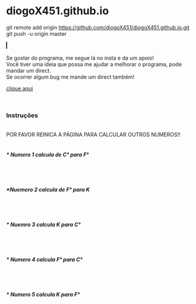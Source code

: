 # diogoX451.github.io
 git remote add origin https://github.com/diogoX451/diogoX451.github.io.git
 git push -u origin master

<meta charset="utf-8">



 <title>TRANSFORMAÇÃO DE TEMPERATURA</title>
 <canvas width="600" height="400" 
 style="border: 1px solid black;">
 	

 </canvas>
 <br>
 <br>
   Se gostar do programa, me segue lá no insta e da um apoio!
    <br>
      Você tiver uma ideia que possa me ajudar a melhorar o programa, pode mandar um direct.
       <br>
         Se ocorrer algum bug me mande um direct também!
       <p><a href="https://www.instagram.com/xs.dioguinho/?hl=es"> clique aqui</a></p>
  <br>
   

 <h3>Instruções</h3>


   <br>
     POR FAVOR REINICA A PÁGINA PARA CALCULAR OUTROS NUMEROS!!
     <br>
      <br>
      <h5> * Numero 1 calcula de C° para F°</h5>
        <br>
         <br>
         <h5>*Nuemero 2 calcula de F° para K</h5>
          <br>
           <br>
          <h5>* Nuemro 3 calcula K para C°</h5>
             <br>
              <br>
          <h5> * Numero 4 calcula F° para C°</h5>
                <br>
                 <br>
            <h5>* Numero 5 calcula K para F° </h5>       


<script>
	 alert("Seja Bem-vindo, esse programa e simples, com tempo vai ter melhorias. A ordem para calcular as transformações de temperaturas são! 1 de C° para F°, 2 F° para K, 3 K para C°, 4 F° para C°, 5 K para F° ");
	// Parte do canvas 
	var canvas = document.querySelector('canvas');
	 var brush = canvas.getContext('2d')
    
    //TITULO
     brush.font ='29px arial';
     brush.fillStyle="black"
     brush.fillText("BEM-VINDO :)", 200, 40);

    //INFORMAÇÕES

    brush.font = '15px time news roman';
    brush.fillStyle = "green";
    brush.fillText("Esse software e uma base, para ajudar você!!", 10, 100);

    brush.font = '15px time news roman';
    brush.fillStyle = "graw";
    brush.fillText("Direitos: @xs.dioguinho", 400, 390);


    

	// FIM DO CANVAS E INICIO DO PROGRAMA   
	var c = prompt("Qual unidade você deseja calcular?");
     //1 para calcular C° para F°
     // 2 para calacular F° para K
     // 3 para calcular K para C°
     


	function salt(){

		document.write('<br><br>');

	}

	function frase (x){

		document.write(x);
		 salt();
	}

    function celcius(){

       var C = parseInt(prompt(" Qual valor em Celcius?"));
		var calculo = ((C * 9) /5) + 32;
		  brush.font = "15px time news roman";
		   brush.fillStyle = "red"
		    brush.fillText ("Transformação de C° para F° é " + calculo, 20, 150);

    }
 
     

     if(c == 1){

     	celcius();

     }

    function Fahrenheit() {
      

    	var f  = parseInt(prompt('Qual valor em Fahrenheit?'));
         var calculo = ((f - 32) * 5)/9 + 273;
          brush.font ="15x time news roman"
           brush.fillStyle = "blue";
            brush.fillText(" Transformação de F° para K é " + calculo, 20, 150 );
    	// body...
    }
     
     if(c == 2){

     	Fahrenheit();
     } 
     
    function kelvin (){

    	var k1 = parseInt(prompt(" Qual valor em kelvin?"));
    	var string1 = '273,15';
    	 var numero1 = parseFloat(string1.replace (',', '.'));

    	 
    	  brush.font ="15x time news roman"
    	   brush.fillStyle = "purple"
    	    brush.fillText(" Transformação de K para C° é " + (k1 - numero1).toFixed(2), 20, 150);


    }

    if(c == 3){

    	kelvin();
    }

    function inverso1 (){

    	var f1 = parseInt(prompt("Qual valor de Fahrenheit?"));
    	 var calculo = ((f1 - 32) * 5) /9;
    	  brush.font ="15x time news roman"
           brush.fillStyle = "orange";
            brush.fillText(" Transformação de F° para C° é " + calculo, 20, 150 );

    }

    if (c == 4) {

    	inverso1();
    }
		    
    function inverso2 (){

    	var k2 = parseInt(prompt(" Qual valor em kelvin?"));
    	 var string2 = "273,15";
    	  var numero2 = parseFloat(string2.replace(',', '.'));

    	  brush.font ="15x time news roman"
           brush.fillStyle = "brow";
            brush.fillText(" Transformação de K para F° é " + ((((k2 - numero2) * 9) / 5) + 32).toFixed(2) , 20, 150 );

    }	
	
	if(c == 5){

		inverso2();
	}	


	   






</script>
